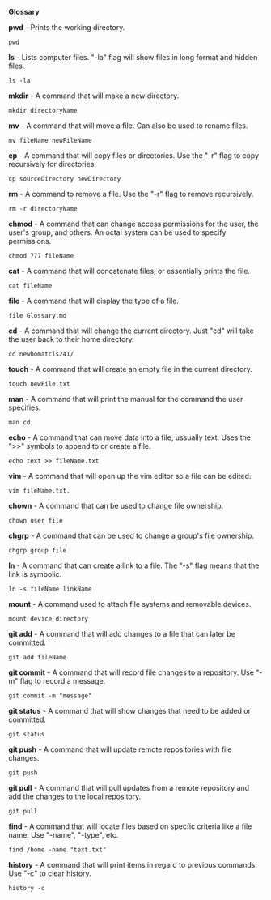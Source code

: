 **Glossary**

**pwd** - Prints the working directory.
```
pwd
```

**ls** - Lists computer files. "-la" flag will show files in long format and hidden files.
```
ls -la
```

**mkdir** - A command that will make a new directory.
```
mkdir directoryName
```

**mv** - A command that will move a file. Can also be used to rename files.
```
mv fileName newFileName
```

**cp** - A command that will copy files or directories. Use the "-r" flag to copy recursively for directories.
```
cp sourceDirectory newDirectory
```

**rm** - A command to remove a file. Use the "-r" flag to remove recursively.
```
rm -r directoryName
```

**chmod** - A command that can change access permissions for the user, the user's group, and others. An octal system can be used to specify permissions.
```
chmod 777 fileName
```

**cat** - A command that will concatenate files, or essentially prints the file.
```
cat fileName
```

**file** - A command that will display the type of a file.
```
file Glossary.md
```

**cd** - A command that will change the current directory. Just "cd" will take the user back to their home directory.
```
cd newhomatcis241/
```

**touch** - A command that will create an empty file in the current directory.
```
touch newFile.txt
```

**man** - A command that will print the manual for the command the user specifies.
```
man cd
```

**echo** - A command that can move data into a file, ussually text. Uses the ">>" symbols to append to or create a file.
```
echo text >> fileName.txt
```

**vim** - A command that will open up the vim editor so a file can be edited.
```
vim fileName.txt.
```

**chown** - A command that can be used to change file ownership.
```
chown user file
```

**chgrp** - A command that can be used to change a group's file ownership.
```
chgrp group file
```

**ln** - A command that can create a link to a file. The "-s" flag means that the link is symbolic.
```
ln -s fileName linkName
```

**mount** - A command used to attach file systems and removable devices.
```
mount device directory
```

**git add** - A command that will add changes to a file that can later be committed.
```
git add fileName
```

**git commit** - A command that will record file changes to a repository. Use "-m" flag to record a message.
```
git commit -m "message"
```

**git status** - A command that will show changes that need to be added or committed.
```
git status
```

**git push** - A command that will update remote repositories with file changes.
```
git push
```

**git pull** - A command that will pull updates from a remote repository and add the changes to the local repository.
```
git pull
```

**find** - A command that will locate files based on specfic criteria like a file name. Use "-name", "-type", etc.
```
find /home -name "text.txt"
```

**history** - A command that will print items in regard to previous commands. Use "-c" to clear history.
```
history -c
```

